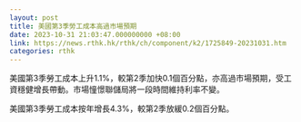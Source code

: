 ```yaml
---
layout: post
title: 美國第3季勞工成本高過市場預期
date: 2023-10-31 21:03:47.000000000 +08:00
link: https://news.rthk.hk/rthk/ch/component/k2/1725849-20231031.htm
categories: rthk
---
```


美國第3季勞工成本上升1.1%，較第2季加快0.1個百分點，亦高過市場預期，受工資穩健增長帶動。市場憧憬聯儲局將一段時間維持利率不變。

美國第3季勞工成本按年增長4.3%，較第2季放緩0.2個百分點。
